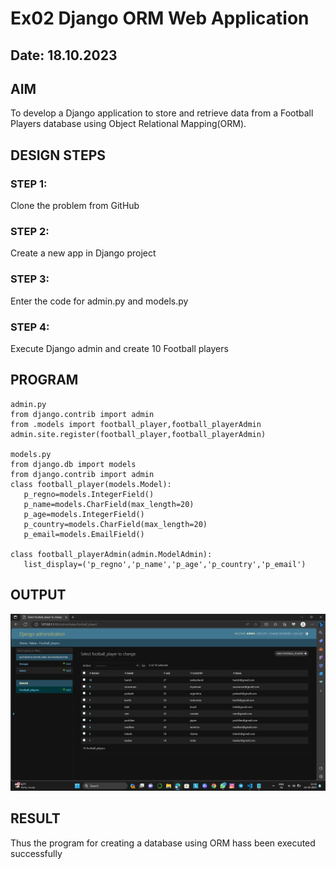 # Ex02 Django ORM Web Application
## Date: 18.10.2023

## AIM
To develop a Django application to store and retrieve data from a Football Players database using Object Relational Mapping(ORM).

## DESIGN STEPS

### STEP 1:
Clone the problem from GitHub

### STEP 2:
Create a new app in Django project

### STEP 3:
Enter the code for admin.py and models.py

### STEP 4:
Execute Django admin and create 10 Football players

## PROGRAM
```
admin.py
from django.contrib import admin
from .models import football_player,football_playerAdmin
admin.site.register(football_player,football_playerAdmin)

models.py
from django.db import models
from django.contrib import admin
class football_player(models.Model):
   p_regno=models.IntegerField()
   p_name=models.CharField(max_length=20)
   p_age=models.IntegerField()
   p_country=models.CharField(max_length=20)
   p_email=models.EmailField()
   
class football_playerAdmin(admin.ModelAdmin):   
   list_display=('p_regno','p_name','p_age','p_country','p_email')

```

## OUTPUT
![Alt text](<Screenshot (16).png>)

## RESULT
Thus the program for creating a database using ORM hass been executed successfully
